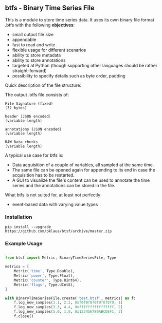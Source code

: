 ## btfs - Binary Time Series File

This is a module to store time series data. It uses its own binary file format .btfs with the following **objectives**:

* small output file size
* appendable
* fast to read and write
* flexible usage for different scenarios
* ability to store metadata
* ability to store annotations
* targeted at Python (though supporting other languages should be rather straight-forward)
* possibility to specify details such as byte order, padding

Quick description of the file structure:

The output .btfs file consists of:

```
File Signature (fixed)
(32 bytes)

header (JSON encoded)
(variable length)

annotations (JSON encoded)
(variable length)

RAW Data chunks
(variable length)
```

A typical use case for btfs is:
* Data acquisition of a couple of variables, all sampled at the same time.
* The same file can be opened again for appending to its end in case the acquisition has to be restarted.
* A GUI to visualize the file's content can be used to annotate the time series and the annotations can be stored in the file.

What btfs is not suited for, at least not perfectly:
* event-based data with varying value types

### Installation

    pip install --upgrade https://github.com/pklaus/btsf/archive/master.zip

### Example Usage

```python

from btsf import Metric, BinaryTimeSeriesFile, Type

metrics = [
    Metric('time', Type.Double),
    Metric('power', Type.Float),
    Metric('counter', Type.UInt64),
    Metric('flags', Type.UInt8),
]

with BinaryTimeSeriesFile.create('test.btsf', metrics) as f:
    f.log_new_samples(1.1, 2.2, 0xf0f0f0f0f0f0f0f0, 1)
    f.log_new_samples(3.3, 4.4, 0xffffffffffffffff, 2)
    f.log_new_samples(5.0, 1.0, 0x123456789ABCDEF1, 3)
    f.close()
```
